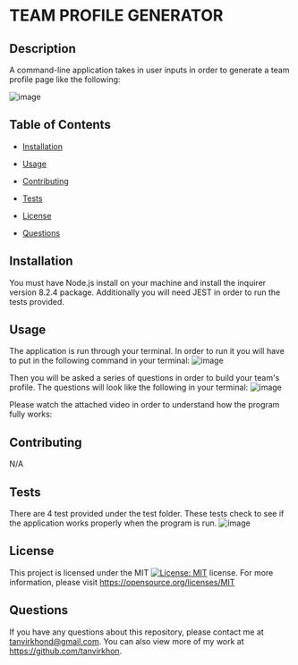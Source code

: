 # TEAM PROFILE GENERATOR

## Description 
A command-line application takes in user inputs in order to generate a team profile page like the following:

![image](https://user-images.githubusercontent.com/119143763/221055081-42563a78-aafa-4ca0-8d45-75d89a4dbaff.png)
    
## Table of Contents
    
* [Installation](#installation) 
    
* [Usage](#usage) 
    
* [Contributing](#contributing) 
    
* [Tests](#tests) 
    
* [License](#license) 
    
* [Questions](#questions)
    

## Installation 
You must have Node.js install on your machine and install the inquirer version 8.2.4 package. Additionally you will need JEST in order to run the tests provided.   
    
## Usage 
The application is run through your terminal. In order to run it you will have to put in the following command in your terminal:
![image](https://user-images.githubusercontent.com/119143763/221057861-d507ebcd-7b80-4b70-9d32-351d50fbc85d.png)

Then you will be asked a series of questions in order to build your team's profile. The questions will look like the following in your terminal:
![image](https://user-images.githubusercontent.com/119143763/221057704-3cb33d6b-d58f-4498-a2bb-e30a9650319b.png)

Please watch the attached video in order to understand how the program fully works: 
    
## Contributing 
N/A 
    
## Tests 
There are 4 test provided under the test folder. These tests check to see if the application works properly when the program is run.
![image](https://user-images.githubusercontent.com/119143763/221057362-48e342d9-f85c-4261-a144-33268d6529f3.png)
    
## License
This project is licensed under the MIT [![License: MIT](https://img.shields.io/badge/License-MIT-yellow.svg)](https://opensource.org/licenses/MIT) license. For more information, please visit https://opensource.org/licenses/MIT
    
## Questions
If you have any questions about this repository, please contact me at tanvirkhond@gmail.com. You can also view more of my work at https://github.com/tanvirkhon.
